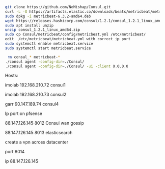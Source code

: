 ```bash
git clone https://github.com/NoMishap/Consul.git
curl -L -O https://artifacts.elastic.co/downloads/beats/metricbeat/metricbeat-6.3.2-amd64.deb
sudo dpkg -i metricbeat-6.3.2-amd64.deb
wget https://releases.hashicorp.com/consul/1.2.1/consul_1.2.1_linux_amd64.zip
sudo apt install unzip
unzip consul_1.2.1_linux_amd64.zip 
sudo cp Consul/metricbeat/config/metricbeat.yml /etc/metricbeat/
edit  /etc/metricbeat/metricbeat.yml with correct ip port
sudo systemctl enable metricbeat.service 
sudo systemctl start metricbeat.service 

 rm consul_* metricbeat-*
./consul agent -config-dir=./Consul/
./consul agent -config-dir=./Consul/ -ui -client 0.0.0.0
```

 

Hosts:

imolab 192.168.210.72 consul1

imolab 192.168.210.73 consul2

garr 90.147.189.74 consul4



Ip port on pfsense

88.147.126.145 8012 Consul wan gossip

88.147.126.145 8013 elasticsearch



create a vpn across datacenter

port 8014 

ip 88.147.126.145